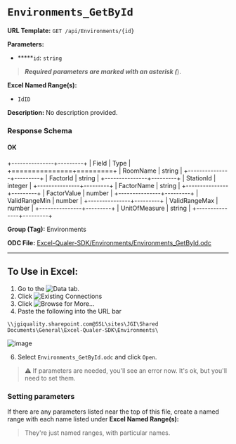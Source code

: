 # `Environments_GetById`

**URL Template:**
`GET /api/Environments/{id}`

**Parameters:**
- *****`id`: `string`


> *****Required parameters are marked with an asterisk (*****).

**Excel Named Range(s):**
- `IdID`


**Description:**
No description provided.

### Response Schema

#### OK
+---------------+---------+
| Field         | Type    |
+===============+=========+
| RoomName      | string  |
+---------------+---------+
| FactorId      | string  |
+---------------+---------+
| StationId     | integer |
+---------------+---------+
| FactorName    | string  |
+---------------+---------+
| FactorValue   | number  |
+---------------+---------+
| ValidRangeMin | number  |
+---------------+---------+
| ValidRangeMax | number  |
+---------------+---------+
| UnitOfMeasure | string  |
+---------------+---------+

**Group (Tag):**
Environments

**ODC File:**
[Excel-Qualer-SDK/Environments/Environments_GetById.odc](https://github.com/Johnson-Gage-Inspection-Inc/qualer-sdk-odc/blob/main/Excel-Qualer-SDK/Environments/Environments_GetById.odc)

---

To Use in Excel:
---

1. Go to the ![`Data`](https://github.com/user-attachments/assets/da437a70-57b3-4c5b-bb01-4910ece19ed1)
 tab.
3. Click ![Existing Connections](https://github.com/user-attachments/assets/a2f1ed67-b2e0-4c23-ac90-68c870e60289)
4. Click ![`Browse for More...`](https://github.com/user-attachments/assets/8e698494-6865-41e7-b6fa-043aea81809a)
5. Paste the following into the URL bar
```
\\jgiquality.sharepoint.com@SSL\sites\JGI\Shared Documents\General\Excel-Qualer-SDK\Environments\
```

![image](https://github.com/user-attachments/assets/1e1a8d87-0377-446d-aaf5-d78562991db3)

6. Select `Environments_GetById.odc` and click `Open`.

> ⚠️ If parameters are needed, you'll see an error now. It's ok, but you'll need to set them.

### Setting parameters
If there are any parameters listed near the top of this file, create a named range with each name listed under **Excel Named Range(s):**
> They're just named ranges, with particular names.
